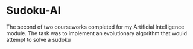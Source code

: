 # Sudoku-AI
The second of two courseworks completed for my Artificial Intelligence module. The task was to implement an evolutionary algorithm that would attempt to solve a sudoku
